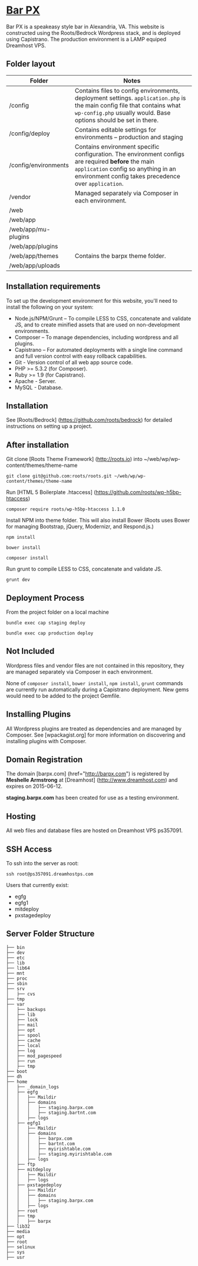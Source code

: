 # [Bar PX](http://www.barpx.com)

Bar PX is a speakeasy style bar in Alexandria, VA. This website is constructed using the Roots/Bedrock Wordpress stack, and is deployed using Capistrano. The production environment is a LAMP equiped Dreamhost VPS.

## Folder layout

| Folder | Notes |
| --- | --- |
| /config | Contains files to config environments, deployment settings. `application.php` is the main config file that contains what `wp-config.php` usually would. Base options should be set in there.  |
| /config/deploy | Contains editable settings for environments – production and staging |
| /config/environments | Contains environment specific configuration. The environment configs are required **before** the main `application` config so anything in an environment config takes precedence over `application`. |
| /vendor | Managed separately via Composer in each environment. |
| /web |  |
| /web/app | |
| /web/app/mu-plugins |  |
| /web/app/plugins |  |
| /web/app/themes |  Contains the barpx theme folder. |
| /web/app/uploads |  |


## Installation requirements

To set up the development environment for this website, you'll need to install the following on your system:

* Node.js/NPM/Grunt – To compile LESS to CSS, concatenate and validate JS, and to create minified assets that are used on non-development environments.
* Composer – To manage dependencies, including wordpress and all plugins.
* Capistrano – For automated deployments with a single line command and full version control with easy rollback capabilities.
* Git - Version control of all web app source code.
* PHP >= 5.3.2 (for Composer).
* Ruby >= 1.9 (for Capistrano).
* Apache - Server.
* MySQL - Database.

## Installation

See [Roots/Bedrock] (https://github.com/roots/bedrock) for detailed instructions on setting up a project.


## After installation

Git clone [Roots Theme Framework] (http://roots.io) into ~/web/wp/wp-content/themes/theme-name

```
git clone git@github.com:roots/roots.git ~/web/wp/wp-content/themes/theme-name
```
 
Run [HTML 5 Boilerplate .htaccess] (https://github.com/roots/wp-h5bp-htaccess) 

```
composer require roots/wp-h5bp-htaccess 1.1.0
```

Install NPM into theme folder. This will also install Bower (Roots uses Bower for managing Bootstrap, jQuery, Modernizr, and Respond.js.)

```
npm install
```
```
bower install
```
```
composer install
```

Run grunt to compile LESS to CSS, concatenate and validate JS.

```
grunt dev
``` 

## Deployment Process

From the project folder on a local machine 

```
bundle exec cap staging deploy
```

```
bundle exec cap production deploy
```

## Not Included

Wordpress files and vendor files are not contained in this repository, they are managed separately via Composer in each environment.

None of `composer install`, `bower install`, `npm install`, `grunt` commands are currently run automatically during a Capistrano deployment. New gems would need to be added to the project Gemfile.


## Installing Plugins

All Wordpress plugins are treated as dependencies and are managed by Composer. See [wpackagist.org] for more information on discovering and installing plugins with Composer.

## Domain Registration

The domain [barpx.com] (href="http://barpx.com") is registered by **Meshelle Armstrong** at [Dreamhost] (http://www.dreamhost.com) and expires on 2015-06-12.

**staging.barpx.com** has been created for use as a testing environment.

## Hosting

All web files and database files are hosted on Dreamhost VPS ps357091.

## SSH Access

To ssh into the server as root:
```
ssh root@ps357091.dreamhostps.com
```

Users that currently exist:
* egfg
* egfg1
* mitdeploy
* pxstagedeploy

## Server Folder Structure


```
├── bin
├── dev
├── etc
├── lib
├── lib64
├── mnt
├── proc
├── sbin
├── srv
│   ├── cvs
├── tmp
├── var
│   ├── backups
│   ├── lib
│   ├── lock
│   ├── mail
│   ├── opt
│   ├── spool
│   ├── cache
│   ├── local
│   ├── log
│   ├── mod_pagespeed
│   ├── run
│   ├── tmp
├── boot
├── dh
├── home
│   ├── _domain_logs
│   ├── egfg
│   │   ├── Maildir
│   │   ├── domains
│   │   │   ├── staging.barpx.com
│   │   │   ├── staging.bartnt.com
│   │   ├── logs
│   ├── egfg1
│   │   ├── Maildir
│   │   ├── domains
│   │   │   ├── barpx.com
│   │   │   ├── bartnt.com
│   │   │   ├── myirishtable.com
│   │   │   ├── staging.myirishtable.com
│   │   ├── logs
│   ├── ftp
│   ├── mitdeploy
│   │   ├── Maildir
│   │   ├── logs
│   ├── pxstagedeploy
│   │   ├── Maildir
│   │   ├── domains
│   │   │   ├── staging.barpx.com
│   │   ├── logs
│   ├── root
│   ├── tmp
│   │   ├── barpx
├── lib32
├── media
├── opt
├── root
├── selinux
├── sys
├── usr
```


